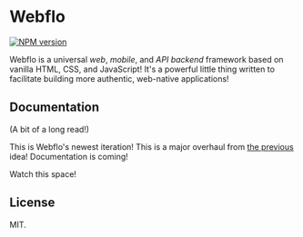 # Webflo

<!-- BADGES/ -->

<span class="badge-npmversion"><a href="https://npmjs.org/package/@webqit/webflo" title="View this project on NPM"><img src="https://img.shields.io/npm/v/@webqit/webflo.svg" alt="NPM version" /></a></span>

<!-- /BADGES -->

Webflo is a universal *web*, *mobile*, and *API backend* framework based on vanilla HTML, CSS, and JavaScript! It's a powerful little thing written to facilitate building more authentic, web-native applications!

## Documentation

(A bit of a long read!)

This is Webflo's newest iteration! This is a major overhaul from [the previous](https://github.com/webqit/webflo/tree/prev) idea! Documentation is coming!

Watch this space!

## License

MIT.
